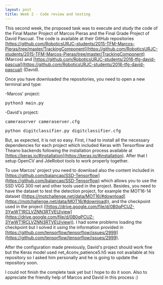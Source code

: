 ```yaml
---
layout: post
title: Week 2 - Code review and testing
---
```


This second week, the proposed task was to execute and study the code of the Final Master Project of Marcos Pieras and the Final Grade Project of David Pascual. The code is available at their GitHub repositories [https://github.com/RoboticsURJC-students/2015-TFM-Marcos-Pieras/tree/master/TrackingComponent](https://github.com/RoboticsURJC-students/2015-TFM-Marcos-Pieras/tree/master/TrackingComponent) (Marcos) and [https://github.com/RoboticsURJC-students/2016-tfg-david-pascual](https://github.com/RoboticsURJC-students/2016-tfg-david-pascual) (David).

Once you have downloaded the repositories, you need to open a new terminal and type:

-Marcos' project: 

<pre>
python3 main.py
</pre>

-David's project: 

<pre>
cameraserver cameraserver.cfg
</pre>

<pre>
python digitclassifier.py digitclassifier.cfg 
</pre>


But, as expected, it is not so easy. First, I had to install all the necessary dependencies for each project which included Keras with Tensorflow and Theano backends following the installation process available at [https://keras.io/#installation](https://keras.io/#installation). After that I setup OpenCV and JdeRobot tools to work properly together. 

To use Marcos' project you need to download also the content included in [https://github.com/balancap/SSD-Tensorflow](https://github.com/balancap/SSD-Tensorflow) which allows you to use the SSD VGG 300 net and other tools used in the project. Besides, you need to have the dataset to test the detection project, for example the MOT16-14 dataset ([https://motchallenge.net/data/MOT16/#download](https://motchallenge.net/data/MOT16/#download)), and the checkpoint used in the project ([https://drive.google.com/file/d/0B0qPCUZ-3YwWT1RCLVZNN3RTVEU/view](https://drive.google.com/file/d/0B0qPCUZ-3YwWT1RCLVZNN3RTVEU/view)). I had some problems loading the checkpoint but I solved it using the information provided in [https://github.com/tensorflow/tensorflow/issues/2999](https://github.com/tensorflow/tensorflow/issues/2999). 

After the configuration made previously, David's project should work fine but the Keras model used net_4conv_patience5.h5 was not available at his repository so I asked him personally and he is going to update the repository soon.

I could not finish the complete task yet but I hope to do it soon. Also to appreciate the friendly help of Marcos and David in this process :) 

